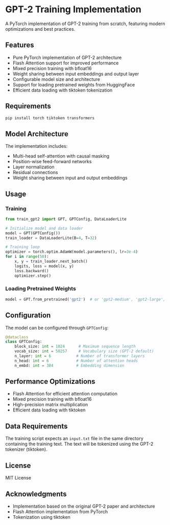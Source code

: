 # GPT-2 Training Implementation

A PyTorch implementation of GPT-2 training from scratch, featuring modern optimizations and best practices.

## Features

- Pure PyTorch implementation of GPT-2 architecture
- Flash Attention support for improved performance
- Mixed precision training with bfloat16
- Weight sharing between input embeddings and output layer
- Configurable model size and architecture
- Support for loading pretrained weights from HuggingFace
- Efficient data loading with tiktoken tokenization

## Requirements

```bash
pip install torch tiktoken transformers
```

## Model Architecture

The implementation includes:
- Multi-head self-attention with causal masking
- Position-wise feed-forward networks
- Layer normalization
- Residual connections
- Weight sharing between input and output embeddings

## Usage

### Training

```python
from train_gpt2 import GPT, GPTConfig, DataLoaderLite

# Initialize model and data loader
model = GPT(GPTConfig())
train_loader = DataLoaderLite(B=4, T=32)

# Training loop
optimizer = torch.optim.AdamW(model.parameters(), lr=3e-4)
for i in range(50):
    x, y = train_loader.next_batch()
    logits, loss = model(x, y)
    loss.backward()
    optimizer.step()
```

### Loading Pretrained Weights

```python
model = GPT.from_pretrained('gpt2')  # or 'gpt2-medium', 'gpt2-large', 'gpt2-xl'
```

## Configuration

The model can be configured through `GPTConfig`:

```python
@dataclass 
class GPTConfig: 
    block_size: int = 1024      # Maximum sequence length
    vocab_size: int = 50257     # Vocabulary size (GPT-2 default)
    n_layer: int = 6           # Number of transformer layers
    n_head: int = 6            # Number of attention heads
    n_embd: int = 384          # Embedding dimension
```

## Performance Optimizations

- Flash Attention for efficient attention computation
- Mixed precision training with bfloat16
- High-precision matrix multiplication
- Efficient data loading with tiktoken

## Data Requirements

The training script expects an `input.txt` file in the same directory containing the training text. The text will be tokenized using the GPT-2 tokenizer (tiktoken).

## License

MIT License

## Acknowledgments

- Implementation based on the original GPT-2 paper and architecture
- Flash Attention implementation from PyTorch
- Tokenization using tiktoken 